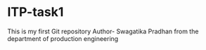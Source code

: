 # ITP-task1
This is my first Git repository
Author- Swagatika Pradhan from the department of production engineering
